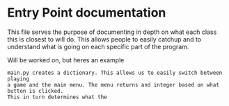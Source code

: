 # Entry Point documentation

This file serves the purpose of documenting in depth on what each class this is closest
to will do. This allows people to easily catchup and to understand what is going on each specific part of the program.

Will be worked on, but heres an example

```
main.py creates a dictionary. This allows us to easily switch between playing
a game and the main menu. The menu returns and integer based on what button is clicked.
This in turn determines what the 

```